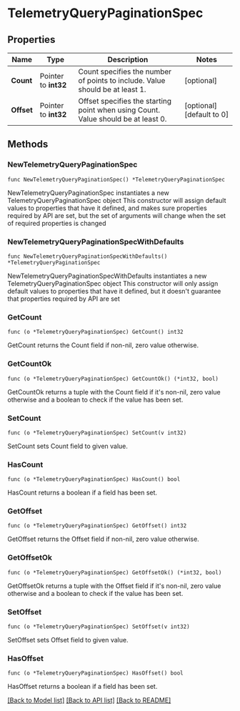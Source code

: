 # TelemetryQueryPaginationSpec

## Properties

Name | Type | Description | Notes
------------ | ------------- | ------------- | -------------
**Count** | Pointer to **int32** | Count specifies the number of points to include. Value should be at least 1. | [optional] 
**Offset** | Pointer to **int32** | Offset specifies the starting point when using Count. Value should be at least 0. | [optional] [default to 0]

## Methods

### NewTelemetryQueryPaginationSpec

`func NewTelemetryQueryPaginationSpec() *TelemetryQueryPaginationSpec`

NewTelemetryQueryPaginationSpec instantiates a new TelemetryQueryPaginationSpec object
This constructor will assign default values to properties that have it defined,
and makes sure properties required by API are set, but the set of arguments
will change when the set of required properties is changed

### NewTelemetryQueryPaginationSpecWithDefaults

`func NewTelemetryQueryPaginationSpecWithDefaults() *TelemetryQueryPaginationSpec`

NewTelemetryQueryPaginationSpecWithDefaults instantiates a new TelemetryQueryPaginationSpec object
This constructor will only assign default values to properties that have it defined,
but it doesn't guarantee that properties required by API are set

### GetCount

`func (o *TelemetryQueryPaginationSpec) GetCount() int32`

GetCount returns the Count field if non-nil, zero value otherwise.

### GetCountOk

`func (o *TelemetryQueryPaginationSpec) GetCountOk() (*int32, bool)`

GetCountOk returns a tuple with the Count field if it's non-nil, zero value otherwise
and a boolean to check if the value has been set.

### SetCount

`func (o *TelemetryQueryPaginationSpec) SetCount(v int32)`

SetCount sets Count field to given value.

### HasCount

`func (o *TelemetryQueryPaginationSpec) HasCount() bool`

HasCount returns a boolean if a field has been set.

### GetOffset

`func (o *TelemetryQueryPaginationSpec) GetOffset() int32`

GetOffset returns the Offset field if non-nil, zero value otherwise.

### GetOffsetOk

`func (o *TelemetryQueryPaginationSpec) GetOffsetOk() (*int32, bool)`

GetOffsetOk returns a tuple with the Offset field if it's non-nil, zero value otherwise
and a boolean to check if the value has been set.

### SetOffset

`func (o *TelemetryQueryPaginationSpec) SetOffset(v int32)`

SetOffset sets Offset field to given value.

### HasOffset

`func (o *TelemetryQueryPaginationSpec) HasOffset() bool`

HasOffset returns a boolean if a field has been set.


[[Back to Model list]](../README.md#documentation-for-models) [[Back to API list]](../README.md#documentation-for-api-endpoints) [[Back to README]](../README.md)


